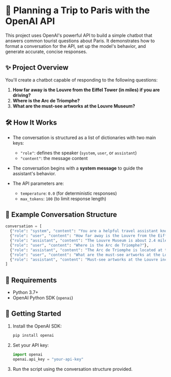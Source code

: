 # 🗼 Planning a Trip to Paris with the OpenAI API

This project uses OpenAI's powerful API to build a simple chatbot that answers common tourist questions about Paris. It demonstrates how to format a conversation for the API, set up the model's behavior, and generate accurate, concise responses.

## ✨ Project Overview

You'll create a chatbot capable of responding to the following questions:

1. **How far away is the Louvre from the Eiffel Tower (in miles) if you are driving?**
2. **Where is the Arc de Triomphe?**
3. **What are the must-see artworks at the Louvre Museum?**

## 🛠️ How It Works

- The conversation is structured as a list of dictionaries with two main keys:
  - `"role"`: defines the speaker (`system`, `user`, or `assistant`)
  - `"content"`: the message content

- The conversation begins with a **system message** to guide the assistant's behavior.

- The API parameters are:
  - `temperature`: `0.0` (for deterministic responses)
  - `max_tokens`: `100` (to limit response length)

## 🧠 Example Conversation Structure

```python
conversation = [
  {"role": "system", "content": "You are a helpful travel assistant knowledgeable about Paris tourist attractions."},
  {"role": "user", "content": "How far away is the Louvre from the Eiffel Tower (in miles) if you are driving?"},
  {"role": "assistant", "content": "The Louvre Museum is about 2.4 miles away from the Eiffel Tower by car, depending on traffic."},
  {"role": "user", "content": "Where is the Arc de Triomphe?"},
  {"role": "assistant", "content": "The Arc de Triomphe is located at the western end of the Champs-Élysées, at Place Charles de Gaulle, Paris."},
  {"role": "user", "content": "What are the must-see artworks at the Louvre Museum?"},
  {"role": "assistant", "content": "Must-see artworks at the Louvre include the Mona Lisa, Venus de Milo, Winged Victory of Samothrace, Liberty Leading the People, and The Coronation of Napoleon."}
]
````

## 🔧 Requirements

* Python 3.7+
* OpenAI Python SDK (`openai`)

## 🚀 Getting Started

1. Install the OpenAI SDK:

   ```bash
   pip install openai
   ```

2. Set your API key:

   ```python
   import openai
   openai.api_key = "your-api-key"
   ```

3. Run the script using the conversation structure provided.

